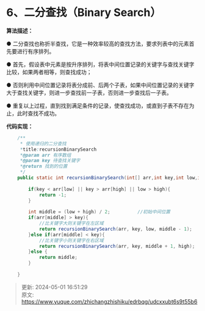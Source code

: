 # 6、二分查找（Binary Search）

**算法描述：**

● 二分查找也称折半查找，它是一种效率较高的查找方法，要求列表中的元素首先要进行有序排列。

● 首先，假设表中元素是按升序排列，将表中间位置记录的关键字与查找关键字比较，如果两者相等，则查找成功；

● 否则利用中间位置记录将表分成前、后两个子表，如果中间位置记录的关键字大于查找关键字，则进一步查找前一子表，否则进一步查找后一子表。

● 重复以上过程，直到找到满足条件的记录，使查找成功，或直到子表不存在为止，此时查找不成功。

**代码实现：**

```java
	/**
	 * 使用递归的二分查找
	 *title:recursionBinarySearch
	 *@param arr 有序数组
	 *@param key 待查找关键字
	 *@return 找到的位置
	 */
	public static int recursionBinarySearch(int[] arr,int key,int low,int high){
		
		if(key < arr[low] || key > arr[high] || low > high){
			return -1;				
		}
		
		int middle = (low + high) / 2;			//初始中间位置
		if(arr[middle] > key){
			//比关键字大则关键字在左区域
			return recursionBinarySearch(arr, key, low, middle - 1);
		}else if(arr[middle] < key){
			//比关键字小则关键字在右区域
			return recursionBinarySearch(arr, key, middle + 1, high);
		}else {
			return middle;
		}	
		
	}
```





> 更新: 2024-05-01 16:51:29  
> 原文: <https://www.yuque.com/zhichangzhishiku/edrbqg/udcxxubt6s9t55b6>